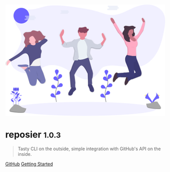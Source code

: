 ![logo](header.svg)

# reposier <small>1.0.3</small>

> Tasty CLI on the outside, simple integration with GitHub's API on the inside.

[GitHub](https://github.com/alexlee-dev/reposier)
[Getting Started](#reposier)
